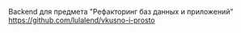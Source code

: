 Backend для предмета "Рефакторинг баз данных и приложений"
https://github.com/lulalend/vkusno-i-prosto
